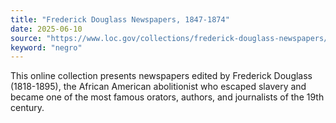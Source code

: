```yaml
---
title: "Frederick Douglass Newspapers, 1847-1874"
date: 2025-06-10
source: "https://www.loc.gov/collections/frederick-douglass-newspapers/about-this-collection/"
keyword: "negro"
---
```


This online collection presents newspapers edited by Frederick Douglass (1818-1895), the African American abolitionist who escaped slavery and became one of the most famous orators, authors, and journalists of the 19th century.

